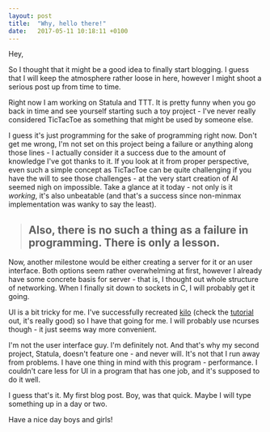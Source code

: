 ```yaml
---
layout: post
title:  "Why, hello there!"
date:   2017-05-11 10:18:11 +0100
---
```


Hey,

So I thought that it might be a good idea to finally start blogging. I guess that I will keep the atmosphere rather loose in here, however I might shoot a serious post up from time to time.


Right now I am working on Statula and TTT. It is pretty funny when you go back in time and see yourself starting such a toy project - I've never really considered TicTacToe as something that might be used by someone else.


I guess it's just programming for the sake of programming right now. Don't get me wrong, I'm not set on this project being a failure or anything along those lines - I actually consider it a success due to the amount of knowledge I've got thanks to it. If you look at 
it from proper perspective, even such a simple concept as TicTacToe can be quite challenging if you have the will to see those challenges - at the very start creation of AI seemed nigh on impossible. Take a glance at it today - not only is it *working*, it's also unbeatable (and that's a success since non-minmax implementation was wanky to say the least). 

> ## Also, there is no such a thing as a failure in programming. There is only a lesson. 


Now, another milestone would be either creating a server for it or an user interface. Both options seem rather overwhelming at first, however I already have some concrete basis for server - that is, I thought out whole structure of networking. When I finally sit down to sockets in C, I will probably get it going. 


UI is a bit tricky for me. I've successfully recreated [kilo](https://github.com/antirez/kilo) (check the [tutorial](http://viewsourcecode.org/snaptoken/kilo/) out, it's really good) so I have that going for me. I will probably use ncurses though -  it just seems way more convenient. 

I'm not the user interface guy. I'm definitely not. And that's why my second project, Statula, doesn't feature one - and never will. It's not that I run away from problems. I have one thing in mind with this program - performance. I couldn't care less for UI in a program that has one job, and it's supposed to do it well. 

I guess that's it. My first blog post. Boy, was that quick. Maybe I will type something up in a day or two. 

Have a nice day boys and girls!
